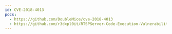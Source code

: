 ```yaml
---
id: CVE-2018-4013
pocs:
  - https://github.com/DoubleMice/cve-2018-4013
  - https://github.com/r3dxpl0it/RTSPServer-Code-Execution-Vulnerability
---
```

